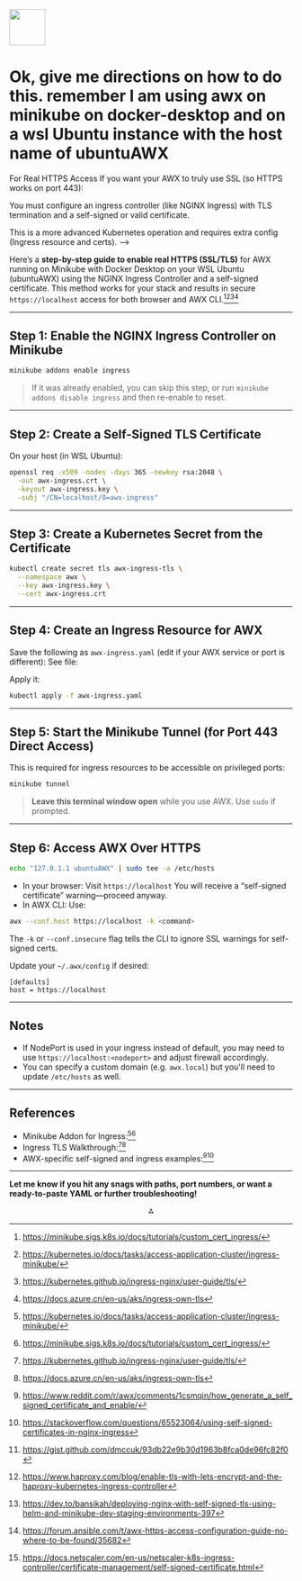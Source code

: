 <img src="https://r2cdn.perplexity.ai/pplx-full-logo-primary-dark%402x.png" style="height:64px;margin-right:32px"/>

# Ok, give me directions on how to do this.  remember I am using awx on minikube on docker-desktop and on a wsl Ubuntu instance with the host name of ubuntuAWX

For Real HTTPS Access
If you want your AWX to truly use SSL (so HTTPS works on port 443):

You must configure an ingress controller (like NGINX Ingress) with TLS termination and a self-signed or valid certificate.

This is a more advanced Kubernetes operation and requires extra config (Ingress resource and certs). -->

Here’s a **step-by-step guide to enable real HTTPS (SSL/TLS)** for AWX running on Minikube with Docker Desktop on your WSL Ubuntu (ubuntuAWX) using the NGINX Ingress Controller and a self-signed certificate. This method works for your stack and results in secure `https://localhost` access for both browser and AWX CLI.[^1][^2][^3][^4]

***

## Step 1: Enable the NGINX Ingress Controller on Minikube

```bash
minikube addons enable ingress
```

> If it was already enabled, you can skip this step, or run `minikube addons disable ingress` and then re-enable to reset.

***

## Step 2: Create a Self-Signed TLS Certificate

On your host (in WSL Ubuntu):

```bash
openssl req -x509 -nodes -days 365 -newkey rsa:2048 \
  -out awx-ingress.crt \
  -keyout awx-ingress.key \
  -subj "/CN=localhost/O=awx-ingress"
```


***

## Step 3: Create a Kubernetes Secret from the Certificate

```bash
kubectl create secret tls awx-ingress-tls \
  --namespace awx \
  --key awx-ingress.key \
  --cert awx-ingress.crt
```


***

## Step 4: Create an Ingress Resource for AWX

Save the following as `awx-ingress.yaml` (edit if your AWX service or port is different):
See file:


Apply it:

```bash
kubectl apply -f awx-ingress.yaml
```


***

## Step 5: Start the Minikube Tunnel (for Port 443 Direct Access)

This is required for ingress resources to be accessible on privileged ports:

```bash
minikube tunnel
```

> **Leave this terminal window open** while you use AWX. Use `sudo` if prompted.

***

## Step 6: Access AWX Over HTTPS
```bash
echo "127.0.1.1 ubuntuAWX" | sudo tee -a /etc/hosts
```

- In your browser:
Visit `https://localhost`
You will receive a “self-signed certificate” warning—proceed anyway.
- In AWX CLI:
Use:

```bash
awx --conf.host https://localhost -k <command>
```

The `-k` or `--conf.insecure` flag tells the CLI to ignore SSL warnings for self-signed certs.

Update your `~/.awx/config` if desired:

```
[defaults]
host = https://localhost
```


***

## Notes

- If NodePort is used in your ingress instead of default, you may need to use `https://localhost:<nodeport>` and adjust firewall accordingly.
- You can specify a custom domain (e.g. `awx.local`) but you'll need to update `/etc/hosts` as well.

***

## References

- Minikube Addon for Ingress:[^2][^1]
- Ingress TLS Walkthrough:[^3][^4]
- AWX-specific self-signed and ingress examples:[^5][^6]

***

**Let me know if you hit any snags with paths, port numbers, or want a ready-to-paste YAML or further troubleshooting!**
<span style="display:none">[^10][^11][^7][^8][^9]</span>

<div style="text-align: center">⁂</div>

[^1]: https://minikube.sigs.k8s.io/docs/tutorials/custom_cert_ingress/

[^2]: https://kubernetes.io/docs/tasks/access-application-cluster/ingress-minikube/

[^3]: https://kubernetes.github.io/ingress-nginx/user-guide/tls/

[^4]: https://docs.azure.cn/en-us/aks/ingress-own-tls

[^5]: https://www.reddit.com/r/awx/comments/1csmqin/how_generate_a_self_signed_certificate_and_enable/

[^6]: https://stackoverflow.com/questions/65523064/using-self-signed-certificates-in-nginx-ingress

[^7]: https://dev.to/bansikah/deploying-nginx-with-self-signed-tls-using-helm-and-minikube-dev-staging-environments-397

[^8]: https://forum.ansible.com/t/awx-https-access-configuration-guide-no-where-to-be-found/35682

[^9]: https://docs.netscaler.com/en-us/netscaler-k8s-ingress-controller/certificate-management/self-signed-certificate.html

[^10]: https://gist.github.com/dmccuk/93db22e9b30d1963b8fca0de96fc82f0

[^11]: https://www.haproxy.com/blog/enable-tls-with-lets-encrypt-and-the-haproxy-kubernetes-ingress-controller


